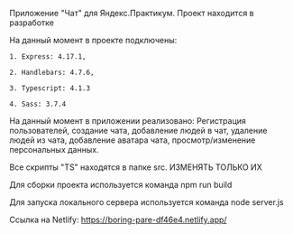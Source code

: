 Приложение "Чат" для Яндекс.Практикум. Проект находится в разработке

На данный момент в проекте подключены:

    1. Express: 4.17.1,
    
    2. Handlebars: 4.7.6,
    
    3. Typescript: 4.1.3

    4. Sass: 3.7.4

На данный момент в приложении реализовано:
Регистрация пользователей, создание чата, добавление людей в чат, удаление людей из чата, добавление аватара чата, просмотр/изменение персональных данных.
    
Все скрипты "TS" находятся в папке src. ИЗМЕНЯТЬ ТОЛЬКО ИХ

Для сборки проекта используется команда npm run build

Для запуска локального сервера используется команда node server.js

Ссылка на Netlify: https://boring-pare-df46e4.netlify.app/

